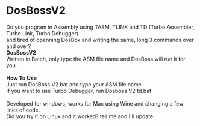 # DosBossV2
Do you program in Assembly using TASM, TLINK and TD (Turbo Assembler, Turbo Link, Turbo Debugger)<br>
and tired of openning DosBox and writing the same, long 3 commands over and over?<br>
<b>DosBossV2</b><br>
Written in Batch, only type the ASM file name and DosBoss will run it for you.
<br><br>
<b>How To Use</b><br>
Just run DosBoss V2.bat and type your ASM file name.<br>
If you want to use Turbo Debugger, run Dosboss V2 td.bat<br><br>
Developed for windows, works for Mac using Wine and changing a few lines of code.<br>Did you try it on Linux
and it worked? tell me and I'll update
